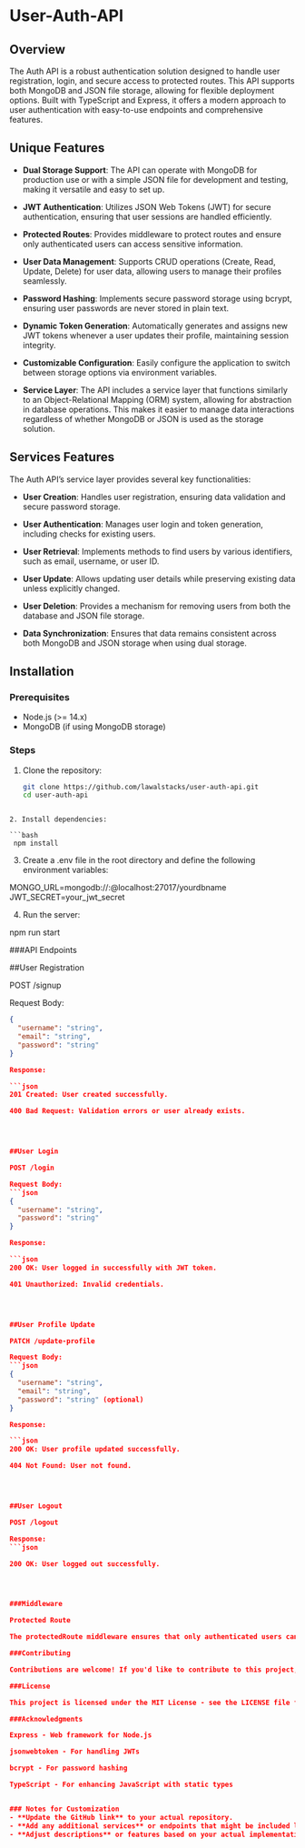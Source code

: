 # User-Auth-API

## Overview

The Auth API is a robust authentication solution designed to handle user registration, login, and secure access to protected routes. This API supports both MongoDB and JSON file storage, allowing for flexible deployment options. Built with TypeScript and Express, it offers a modern approach to user authentication with easy-to-use endpoints and comprehensive features.

## Unique Features

- **Dual Storage Support**: The API can operate with MongoDB for production use or with a simple JSON file for development and testing, making it versatile and easy to set up.
  
- **JWT Authentication**: Utilizes JSON Web Tokens (JWT) for secure authentication, ensuring that user sessions are handled efficiently.

- **Protected Routes**: Provides middleware to protect routes and ensure only authenticated users can access sensitive information.

- **User Data Management**: Supports CRUD operations (Create, Read, Update, Delete) for user data, allowing users to manage their profiles seamlessly.

- **Password Hashing**: Implements secure password storage using bcrypt, ensuring user passwords are never stored in plain text.

- **Dynamic Token Generation**: Automatically generates and assigns new JWT tokens whenever a user updates their profile, maintaining session integrity.

- **Customizable Configuration**: Easily configure the application to switch between storage options via environment variables.

- **Service Layer**: The API includes a service layer that functions similarly to an Object-Relational Mapping (ORM) system, allowing for abstraction in database operations. This makes it easier to manage data interactions regardless of whether MongoDB or JSON is used as the storage solution.

## Services Features

The Auth API’s service layer provides several key functionalities:

- **User Creation**: Handles user registration, ensuring data validation and secure password storage.
  
- **User Authentication**: Manages user login and token generation, including checks for existing users.

- **User Retrieval**: Implements methods to find users by various identifiers, such as email, username, or user ID.

- **User Update**: Allows updating user details while preserving existing data unless explicitly changed.

- **User Deletion**: Provides a mechanism for removing users from both the database and JSON file storage.

- **Data Synchronization**: Ensures that data remains consistent across both MongoDB and JSON storage when using dual storage.

## Installation

### Prerequisites

- Node.js (>= 14.x)
- MongoDB (if using MongoDB storage)

### Steps

1. Clone the repository:

   ```bash
   git clone https://github.com/lawalstacks/user-auth-api.git
   cd user-auth-api
```

2. Install dependencies:

```bash
 npm install
```


3. Create a .env file in the root directory and define the following environment variables:

MONGO_URL=mongodb://<username>:<password>@localhost:27017/yourdbname
JWT_SECRET=your_jwt_secret


4. Run the server:

npm run start



###API Endpoints

##User Registration

POST /signup

Request Body:

```json
{
  "username": "string",
  "email": "string",
  "password": "string"
}

Response:

```json
201 Created: User created successfully.

400 Bad Request: Validation errors or user already exists.




##User Login

POST /login

Request Body:
```json
{
  "username": "string",
  "password": "string"
}

Response:

```json
200 OK: User logged in successfully with JWT token.

401 Unauthorized: Invalid credentials.




##User Profile Update

PATCH /update-profile

Request Body:
```json
{
  "username": "string",
  "email": "string",
  "password": "string" (optional)
}

Response:

```json
200 OK: User profile updated successfully.

404 Not Found: User not found.




##User Logout

POST /logout

Response:
```json

200 OK: User logged out successfully.




###Middleware

Protected Route

The protectedRoute middleware ensures that only authenticated users can access certain endpoints. It verifies the JWT token sent in the cookies and fetches the user data.

###Contributing

Contributions are welcome! If you'd like to contribute to this project, please fork the repository and submit a pull request with your changes.

###License

This project is licensed under the MIT License - see the LICENSE file for details.

###Acknowledgments

Express - Web framework for Node.js

jsonwebtoken - For handling JWTs

bcrypt - For password hashing

TypeScript - For enhancing JavaScript with static types


### Notes for Customization
- **Update the GitHub link** to your actual repository.
- **Add any additional services** or endpoints that might be included later.
- **Adjust descriptions** or features based on your actual implementation.